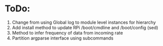 ToDo:
=====

1. Change from using Global log to module level instances for hierarchy
2. Add install method to update RPi /boot/cmdline and /boot/config (sed)
3. Method to infer frequency of data from incoming rate
4. Partition argparse interface using subcommands
